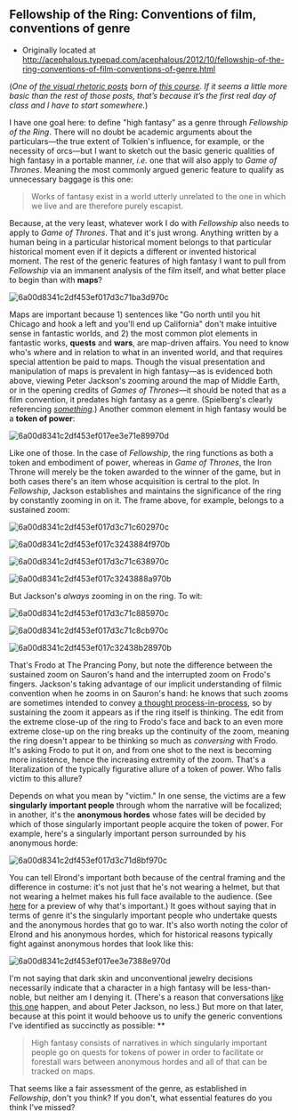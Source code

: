 ## Fellowship of the Ring: Conventions of film, conventions of genre

 * Originally located at http://acephalous.typepad.com/acephalous/2012/10/fellowship-of-the-ring-conventions-of-film-conventions-of-genre.html

(*One of [the visual rhetoric posts](http://acephalous.typepad.com/acephalous/2012/02/scott-eric-kaufmans-visual-rhetoric-compendium-as-of-11282011.html) born of [this course](http://acephalous.typepad.com/acephalous/2012/08/new-syllabus-game-of-thrones-bold-plan-or-blasphemy.html). If it seems a little more basic than the rest of those posts, that’s because it’s the first real day of class and I have to start somewhere.*)

I have one goal here: to define "high fantasy" as a genre through *Fellowship of the Ring*. There will no doubt be academic arguments about the particulars—the true extent of Tolkien's influence, for example, or the necessity of orcs—but I want to sketch out the basic generic qualities of high fantasy in a portable manner, *i.e.* one that will also apply to *Game of Thrones*. Meaning the most commonly argued generic feature to qualify as unnecessary baggage is this one:

> Works of fantasy exist in a world utterly unrelated to the one in which we live and are therefore purely escapist.

Because, at the very least, whatever work I do with *Fellowship* also needs to apply to *Game of Thrones*. That and it's just wrong. Anything written by a human being in a particular historical moment belongs to that particular historical moment even if it depicts a different or invented historical moment. The rest of the generic features of high fantasy I want to pull from *Fellowship* via an immanent analysis of the film itself, and what better place to begin than with **maps**?

![6a00d8341c2df453ef017d3c71ba3d970c](images/film/fellowship-of-the-ring/6a00d8341c2df453ef017d3c71ba3d970c.png)

Maps are important because 1) sentences like "Go north until you hit Chicago and hook a left and you'll end up California" don't make intuitive sense in fantastic worlds, and 2) the most common plot elements in fantastic works, **quests** and **wars**, are map-driven affairs. You need to know who's where and in relation to what in an invented world, and that requires special attention be paid to maps. Though the visual presentation and manipulation of maps is prevalent in high fantasy—as is evidenced both above, viewing Peter Jackson's zooming around the map of Middle Earth, or in the opening credits of *Games of Thrones*—it should be noted that as a film convention, it predates high fantasy as a genre. (Spielberg's clearly referencing [*something*](http://acephalous.typepad.com/files/plane.jpg).) Another common element in high fantasy would be a **token of power**:

![6a00d8341c2df453ef017ee3e71e89970d](images/film/fellowship-of-the-ring/6a00d8341c2df453ef017ee3e71e89970d.png)

Like one of those. In the case of *Fellowship*, the ring functions as both a token and embodiment of power, whereas in *Game of Thrones*, the Iron Throne will merely be the token awarded to the winner of the game, but in both cases there's an item whose acquisition is certral to the plot. In *Fellowship*, Jackson establishes and maintains the significance of the ring by constantly zooming in on it. The frame above, for example, belongs to a sustained zoom:

![6a00d8341c2df453ef017d3c71c602970c](images/film/fellowship-of-the-ring/6a00d8341c2df453ef017d3c71c602970c.png)

![6a00d8341c2df453ef017c3243884f970b](images/film/fellowship-of-the-ring/6a00d8341c2df453ef017c3243884f970b.png)

![6a00d8341c2df453ef017d3c71c638970c](images/film/fellowship-of-the-ring/6a00d8341c2df453ef017d3c71c638970c.png)

![6a00d8341c2df453ef017c3243888a970b](images/film/fellowship-of-the-ring/6a00d8341c2df453ef017c3243888a970b.png)

But Jackson's *always* zooming in on the ring. To wit:

![6a00d8341c2df453ef017d3c71c885970c](images/film/fellowship-of-the-ring/6a00d8341c2df453ef017d3c71c885970c.png)

![6a00d8341c2df453ef017d3c71c8cb970c](images/film/fellowship-of-the-ring/6a00d8341c2df453ef017d3c71c8cb970c.png)

![6a00d8341c2df453ef017c32438b28970b](images/film/fellowship-of-the-ring/6a00d8341c2df453ef017c32438b28970b.png)

That's Frodo at The Prancing Pony, but note the difference between the sustained zoom on Sauron's hand and the interrupted zoom on Frodo's fingers. Jackson's taking advantage of our implicit understanding of filmic convention when he zooms in on Sauron's hand: he knows that such zooms are sometimes intended to convey [a thought process-in-process](http://acephalous.typepad.com/acephalous/2012/01/follow-that-thought.html), so by sustaining the zoom it appears as if the ring itself is thinking. The edit from the extreme close-up of the ring to Frodo's face and back to an even more extreme close-up on the ring breaks up the continuity of the zoom, meaning the ring doesn't appear to be thinking so much as *conversing* with Frodo. It's asking Frodo to put it on, and from one shot to the next is becoming more insistence, hence the increasing extremity of the zoom. That's a literalization of the typically figurative allure of a token of power. Who falls victim to this allure?

Depends on what you mean by "victim." In one sense, the victims are a few **singularly important people** through whom the narrative will be focalized; in another, it's the **anonymous hordes** whose fates will be decided by which of those singularly important people acquire the token of power. For example, here's a singularly important person surrounded by his anonymous horde:

![6a00d8341c2df453ef017d3c71d8bf970c](images/film/fellowship-of-the-ring/6a00d8341c2df453ef017d3c71d8bf970c.png)

You can tell Elrond's important both because of the central framing and the difference in costume: it's not just that he's not wearing a helmet, but that not wearing a helmet makes his full face available to the audience. (See [here](http://acephalous.typepad.com/acephalous/2012/09/game-of-thrones-winter-is-coming-for-will-and-bran.html) for a preview of why that's important.) It goes without saying that in terms of genre it's the singularly important people who undertake quests and the anonymous hordes that go to war. It's also worth noting the color of Elrond and his anonymous hordes, which for historical reasons typically fight against anonymous hordes that look like this:

![6a00d8341c2df453ef017ee3e7388e970d](images/film/fellowship-of-the-ring/6a00d8341c2df453ef017ee3e7388e970d.png)

I'm not saying that dark skin and unconventional jewelry decisions necessarily indicate that a character in a high fantasy will be less-than-noble, but neither am I denying it. (There's a reason that conversations [like this one](http://acephalous.typepad.com/acephalous/2005/12/king_kong_the_s.html) happen, and about Peter Jackson, no less.) But more on that later, because at this point it would behoove us to unify the generic conventions I've identified as succinctly as possible: **

> High fantasy consists of narratives in which singularly important people go on quests for tokens of power in order to facilitate or forestall wars between anonymous hordes and all of that can be tracked on maps.

That seems like a fair assessment of the genre, as established in *Fellowship*, don't you think? If you don't, what essential features do you think I've missed?
